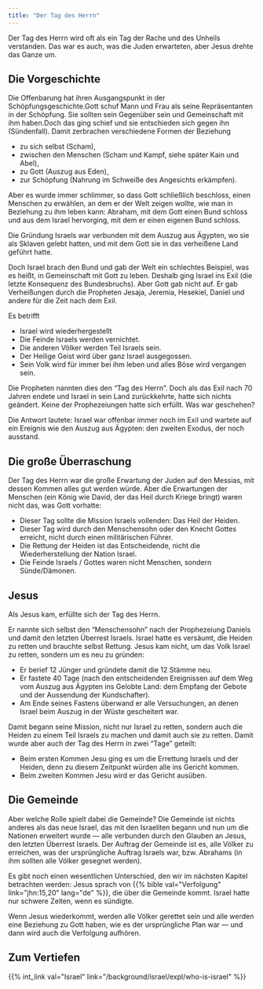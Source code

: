 ```yaml
---
title: "Der Tag des Herrn"
---
```


Der Tag des Herrn wird oft als ein Tag der Rache und des Unheils verstanden. Das war es auch, was die Juden erwarteten, aber Jesus drehte das Ganze um.

## Die Vorgeschichte

<a name="b8d9"></a>
Die Offenbarung hat ihren Ausgangspunkt in der Schöpfungsgeschichte.Gott schuf Mann und Frau als seine Repräsentanten in der Schöpfung. Sie sollten sein Gegenüber sein und Gemeinschaft mit ihm haben.Doch das ging schief und sie entschieden sich gegen ihn (Sündenfall). Damit zerbrachen verschiedene Formen der Beziehung

- zu sich selbst (Scham),
- zwischen den Menschen (Scham und Kampf, siehe später Kain und Abel),
- zu Gott (Auszug aus Eden),
- zur Schöpfung (Nahrung im Schweiße des Angesichts erkämpfen).

Aber es wurde immer schlimmer, so dass Gott schließlich beschloss, einen Menschen zu erwählen, an dem er der Welt zeigen wollte, wie man in Beziehung zu ihm leben kann: Abraham, mit dem Gott einen Bund schloss und aus dem Israel hervorging, mit dem er einen eigenen Bund schloss.

Die Gründung Israels war verbunden mit dem Auszug aus Ägypten, wo sie als Sklaven gelebt hatten, und mit dem Gott sie in das verheißene Land geführt hatte.

Doch Israel brach den Bund und gab der Welt ein schlechtes Beispiel, was es heißt, in Gemeinschaft mit Gott zu leben. Deshalb ging Israel ins Exil (die letzte Konsequenz des Bundesbruchs). Aber Gott gab nicht auf. Er gab Verheißungen durch die Propheten Jesaja, Jeremia, Hesekiel, Daniel und andere für die Zeit nach dem Exil.

Es betrifft

- Israel wird wiederhergestellt
- Die Feinde Israels werden vernichtet.
- Die anderen Völker werden Teil Israels sein.
- Der Heilige Geist wird über ganz Israel ausgegossen.
- Sein Volk wird für immer bei ihm leben und alles Böse wird vergangen sein.

Die Propheten nannten dies den “Tag des Herrn”. Doch als das Exil nach 70 Jahren endete und Israel in sein Land zurückkehrte, hatte sich nichts geändert. Keine der Prophezeiungen hatte sich erfüllt. Was war geschehen?

Die Antwort lautete: Israel war offenbar immer noch im Exil und wartete auf ein Ereignis wie den Auszug aus Ägypten: den zweiten Exodus, der noch ausstand.

## Die große Überraschung

<a name="9b7f"></a>
Der Tag des Herrn war die große Erwartung der Juden auf den Messias, mit dessen Kommen alles gut werden würde. Aber die Erwartungen der Menschen (ein König wie David, der das Heil durch Kriege bringt) waren nicht das, was Gott vorhatte:

- Dieser Tag sollte die Mission Israels vollenden: Das Heil der Heiden.
- Dieser Tag wird durch den Menschensohn oder den Knecht Gottes erreicht, nicht durch einen militärischen Führer.
- Die Rettung der Heiden ist das Entscheidende, nicht die Wiederherstellung der Nation Israel.
- Die Feinde Israels / Gottes waren nicht Menschen, sondern Sünde/Dämonen.

## Jesus

<a name="f315"></a>
Als Jesus kam, erfüllte sich der Tag des Herrn.

Er nannte sich selbst den “Menschensohn” nach der Prophezeiung Daniels und damit den letzten Überrest Israels. Israel hatte es versäumt, die Heiden zu retten und brauchte selbst Rettung. Jesus kam nicht, um das Volk Israel zu retten, sondern um es neu zu gründen:

- Er berief 12 Jünger und gründete damit die 12 Stämme neu.
- Er fastete 40 Tage (nach den entscheidenden Ereignissen auf dem Weg vom Auszug aus Ägypten ins Gelobte Land: dem Empfang der Gebote und der Aussendung der Kundschafter).
- Am Ende seines Fastens überwand er alle Versuchungen, an denen Israel beim Auszug in der Wüste gescheitert war.

Damit begann seine Mission, nicht nur Israel zu retten, sondern auch die Heiden zu einem Teil Israels zu machen und damit auch sie zu retten. Damit wurde aber auch der Tag des Herrn in zwei “Tage” geteilt:

- Beim ersten Kommen Jesu ging es um die Errettung Israels und der Heiden, denn zu diesem Zeitpunkt würden alle ins Gericht kommen.
- Beim zweiten Kommen Jesu wird er das Gericht ausüben.

## Die Gemeinde

<a name="9e32"></a>
Aber welche Rolle spielt dabei die Gemeinde? Die Gemeinde ist nichts anderes als das neue Israel, das mit den Israeliten begann und nun um die Nationen erweitert wurde — alle verbunden durch den Glauben an Jesus, den letzten Überrest Israels. Der Auftrag der Gemeinde ist es, alle Völker zu erreichen, was der ursprüngliche Auftrag Israels war, bzw. Abrahams (in ihm sollten alle Völker gesegnet werden).

Es gibt noch einen wesentlichen Unterschied, den wir im nächsten Kapitel betrachten werden: Jesus sprach von {{% bible val="Verfolgung" link="jhn:15,20" lang="de" %}}, die über die Gemeinde kommt. Israel hatte nur schwere Zeiten, wenn es sündigte.

Wenn Jesus wiederkommt, werden alle Völker gerettet sein und alle werden eine Beziehung zu Gott haben, wie es der ursprüngliche Plan war — und dann wird auch die Verfolgung aufhören.

## Zum Vertiefen

<a name="6992"></a>
{{% int_link val="Israel" link="/background/israel/expl/who-is-israel" %}}

